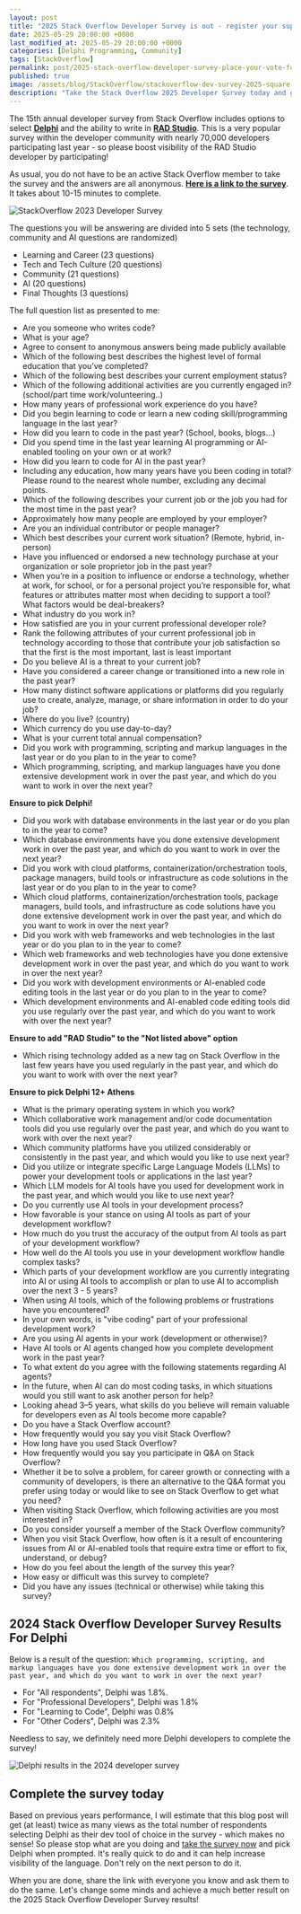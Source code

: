 ```yaml
---
layout: post
title: "2025 Stack Overflow Developer Survey is out - register your support for Delphi today!"
date: 2025-05-29 20:00:00 +0000
last_modified_at: 2025-05-29 20:00:00 +0000
categories: [Delphi Programming, Community]
tags: [StackOverflow]
permalink: post/2025-stack-overflow-developer-survey-place-your-vote-for-delphi-today
published: true
image: /assets/blog/StackOverflow/stackoverflow-dev-survey-2025-square.png
description: "Take the Stack Overflow 2025 Developer Survey today and give Delphi a boost"
---
```

The 15th annual developer survey from Stack Overflow includes options to select [**Delphi**](https://www.embarcadero.com/products/delphi) and the ability to write in [**RAD Studio**](https://www.embarcadero.com/products/rad-studio). This is a very popular survey within the developer community with nearly 70,000 developers participating last year - so please boost visibility of the RAD Studio developer by participating!

As usual, you do not have to be an active Stack Overflow member to take the survey and the answers are all anonymous. [**Here is a link to the survey**](https://stackoverflow.az1.qualtrics.com/jfe/form/SV_1MNG2CYTY2AzkAm). It takes about 10-15 minutes to complete.

![StackOverflow 2023 Developer Survey](/assets/blog/StackOverflow/stackoverflow-dev-survey-2025.png)

The questions you will be answering are divided into 5 sets (the technology, community and AI questions are randomized)
- Learning and Career (23 questions)
- Tech and Tech Culture (20 questions)
- Community (21 questions)
- AI (20 questions)
- Final Thoughts (3 questions)

The full question list as presented to me:
- Are you someone who writes code? 
- What is your age?
- Agree to consent to anonymous answers being made publicly available
- Which of the following best describes the highest level of formal education that you’ve completed?
- Which of the following best describes your current employment status?
- Which of the following additional activities are you currently engaged in? (school/part time work/volunteering..)
- How many years of professional work experience do you have?
- Did you begin learning to code or learn a new coding skill/programming language in the last year?
- How did you learn to code in the past year? (School, books, blogs...)
- Did you spend time in the last year learning AI programming or AI-enabled tooling on your own or at work?
- How did you learn to code for AI in the past year?
- Including any education, how many years have you been coding in total?  Please round to the nearest whole number, excluding any decimal points.
- Which of the following describes your current job or the job you had for the most time in the past year?
- Approximately how many people are employed by your employer?
- Are you an individual contributor or people manager?
- Which best describes your current work situation?  (Remote, hybrid, in-person)
- Have you influenced or endorsed a new technology purchase at your organization or sole proprietor job in the past year?
- When you’re in a position to influence or endorse a technology, whether at work, for school, or for a personal project you’re responsible for, what features or attributes matter most when deciding to support a tool? What factors would be deal-breakers?
- What industry do you work in?
- How satisfied are you in your current professional developer role?
- Rank the following attributes of your current professional job in technology according to those that contribute your job satisfaction so that the first is the most important, last is least important 
- Do you believe AI is a threat to your current job?
- Have you considered a career change or transitioned into a new role in the past year?
- How many distinct software applications or platforms did you regularly use to create, analyze, manage, or share information in order to do your job?
- Where do you live? (country)
- Which currency do you use day-to-day?
- What is your current total annual compensation?
- Did you work with programming, scripting and markup languages in the last year or do you plan to in the year to come?
- Which programming, scripting, and markup languages have you done extensive development work in over the past year, and which do you want to work in over the next year?

**Ensure to pick Delphi!**

- Did you work with database environments in the last year or do you plan to in the year to come? 
- Which database environments have you done extensive development work in over the past year, and which do you want to work in over the next year? 
- Did you work with cloud platforms, containerization/orchestration tools, package managers, build tools or infrastructure as code solutions in the last year or do you plan to in the year to come?
- Which cloud platforms, containerization/orchestration tools, package managers, build tools, and infrastructure as code solutions have you done extensive development work in over the past year, and which do you want to work in over the next year?
- Did you work with web frameworks and web technologies in the last year or do you plan to in the year to come?
- Which web frameworks and web technologies have you done extensive development work in over the past year, and which do you want to work in over the next year?
- Did you work with development environments or AI-enabled code editing tools in the last year or do you plan to in the year to come?
- Which development environments and AI-enabled code editing tools did you use regularly over the past year, and which do you want to work with over the next year?

**Ensure to add "RAD Studio" to the "Not listed above" option**

- Which rising technology added as a new tag on Stack Overflow in the last few years have you used regularly in the past year, and which do you want to work with over the next year?

**Ensure to pick Delphi 12+ Athens**

- What is the primary operating system in which you work?
- Which collaborative work management and/or code documentation tools did you use regularly over the past year, and which do you want to work with over the next year? 
- Which community platforms have you utilized considerably or consistently in the past year, and which would you like to use next year?
- Did you utilize or integrate specific Large Language Models (LLMs) to power your development tools or applications in the last year?
- Which LLM models for AI tools have you used for development work in the past year, and which would you like to use next year?
- Do you currently use AI tools in your development process?
- How favorable is your stance on using AI tools as part of your development workflow?
- How much do you trust the accuracy of the output from AI tools as part of your development workflow?
- How well do the AI tools you use in your development workflow handle complex tasks?
- Which parts of your development workflow are you currently integrating into AI or using AI tools to accomplish or plan to use AI to accomplish over the next 3 - 5 years?  
- When using AI tools, which of the following problems or frustrations have you encountered? 
- In your own words, is "vibe coding" part of your professional development work?
- Are you using AI agents in your work (development or otherwise)?
- Have AI tools or AI agents changed how you complete development work in the past year?
- To what extent do you agree with the following statements regarding AI agents?
- In the future, when AI can do most coding tasks, in which situations would you still want to ask another person for help?
- Looking ahead 3–5 years, what skills do you believe will remain valuable for developers even as AI tools become more capable? 
- Do you have a Stack Overflow account?
- How frequently would you say you visit Stack Overflow?
- How long have you used Stack Overflow?
- How frequently would you say you participate in Q&A on Stack Overflow?
- Whether it be to solve a problem, for career growth or connecting with a community of developers, is there an alternative to the Q&A format you prefer using today or would like to see on Stack Overflow to get what you need?
- When visiting Stack Overflow, which following activities are you most interested in?
- Do you consider yourself a member of the Stack Overflow community?
- When you visit Stack Overflow, how often is it a result of encountering issues from AI or AI-enabled tools that require extra time or effort to fix, understand, or debug?
- How do you feel about the length of the survey this year?
- How easy or difficult was this survey to complete?
- Did you have any issues (technical or otherwise) while taking this survey?

## 2024 Stack Overflow Developer Survey Results For Delphi

Below is a result of the question: `Which programming, scripting, and markup languages have you done extensive development work in over the past year, and which do you want to work in over the next year?`
- For "All respondents", Delphi was 1.8%.
- For "Professional Developers", Delphi was 1.8%
- For "Learning to Code", Delphi was 0.8%
- For "Other Coders", Delphi was 2.3%

Needless to say, we definitely need more Delphi developers to complete the survey!

![Delphi results in the 2024 developer survey](/assets/blog/StackOverflow/Delphi-2024-Results-Programming-Languages.png)

## Complete the survey today

Based on previous years performance, I will estimate that this blog post will get (at least) twice as many views as the total number of respondents selecting Delphi as their dev tool of choice in the survey - which makes no sense!   So please stop what are you doing and [take the survey now](https://stackoverflow.az1.qualtrics.com/jfe/form/SV_1MNG2CYTY2AzkAm) and pick Delphi when prompted.  It's really quick to do and it can help increase visibility of the language. Don't rely on the next person to do it. 

When you are done, share the link with everyone you know and ask them to do the same.  Let's change some minds and achieve a much better result on the 2025 Stack Overflow Developer Survey results!
